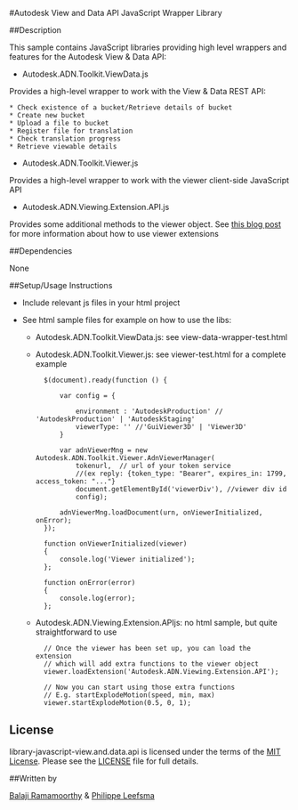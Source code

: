 #Autodesk View and Data API JavaScript Wrapper Library


##Description

This sample contains JavaScript libraries providing high level wrappers and features for the Autodesk View & Data API:

- Autodesk.ADN.Toolkit.ViewData.js

Provides a high-level wrapper to work with the View & Data REST API:

    * Check existence of a bucket/Retrieve details of bucket
    * Create new bucket
    * Upload a file to bucket
    * Register file for translation
    * Check translation progress
    * Retrieve viewable details

- Autodesk.ADN.Toolkit.Viewer.js

Provides a high-level wrapper to work with the viewer client-side JavaScript API

- Autodesk.ADN.Viewing.Extension.API.js

Provides some additional methods to the viewer object. See [this blog post](http://adndevblog.typepad.com/cloud_and_mobile/2014/10/how-to-write-custom-extensions-for-the-large-model-viewer.html) for more information about how to use viewer extensions

##Dependencies

None

##Setup/Usage Instructions

* Include relevant js files in your html project
* See html sample files for example on how to use the libs:

    - Autodesk.ADN.Toolkit.ViewData.js: see view-data-wrapper-test.html

    - Autodesk.ADN.Toolkit.Viewer.js: see viewer-test.html for a complete example

            $(document).ready(function () {

                var config = {

                    environment : 'AutodeskProduction' // 'AutodeskProduction' | 'AutodeskStaging'
                    viewerType: '' //'GuiViewer3D' | 'Viewer3D'
                }

                var adnViewerMng = new Autodesk.ADN.Toolkit.Viewer.AdnViewerManager(
                    tokenurl,  // url of your token service
                    //(ex reply: {token_type: "Bearer", expires_in: 1799, access_token: "..."}
                    document.getElementById('viewerDiv'), //viewer div id
                    config);

                adnViewerMng.loadDocument(urn, onViewerInitialized, onError);
            });

            function onViewerInitialized(viewer)
            {
                console.log('Viewer initialized');
            };

            function onError(error)
            {
                console.log(error);
            };

    - Autodesk.ADN.Viewing.Extension.APIjs: no html sample, but quite straightforward to use

            // Once the viewer has been set up, you can load the extension
            // which will add extra functions to the viewer object
            viewer.loadExtension('Autodesk.ADN.Viewing.Extension.API');

            // Now you can start using those extra functions
            // E.g. startExplodeMotion(speed, min, max)
            viewer.startExplodeMotion(0.5, 0, 1);

## License

library-javascript-view.and.data.api is licensed under the terms of the [MIT License](http://opensource.org/licenses/MIT). Please see the [LICENSE](LICENSE) file for full details.

##Written by 

[Balaji Ramamoorthy](http://adndevblog.typepad.com/autocad/balaji-ramamoorthy.html) & [Philippe Leefsma](http://adndevblog.typepad.com/cloud_and_mobile/philippe-leefsma.html)



